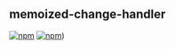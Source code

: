 ## memoized-change-handler

[![npm](https://img.shields.io/npm/v/npm.svg)](https://www.npmjs.com/package/memoized-change-handler)
[![npm](https://img.shields.io/npm/dt/express.svg)](https://www.npmjs.com/package/memoized-change-handler))
